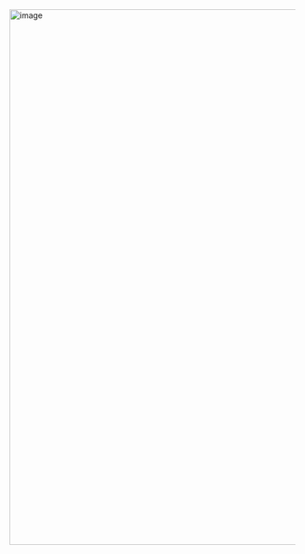 <img width="945" alt="image" src="https://user-images.githubusercontent.com/62974285/167559290-09f058dd-cd5e-4247-b6e8-f4e7c0dbba72.png">
